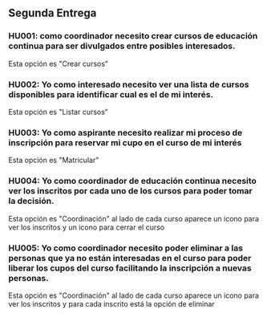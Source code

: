 ## Segunda Entrega

### HU001: como coordinador necesito crear cursos de educación continua para ser divulgados entre posibles interesados.
Esta opción es "Crear cursos"

### HU002: Yo como interesado necesito ver una lista de cursos disponibles para identificar cual es el de mi interés.
Esta opción es "Listar cursos"

### HU003: Yo como aspirante necesito realizar mi proceso de inscripción para reservar mi cupo en el curso de mi interés
Esta opción es "Matricular"

### HU004: Yo como coordinador de educación continua necesito ver los inscritos por cada uno de los cursos para poder tomar la decisión.
Esta opción es "Coordinación" al lado de cada curso aparece un icono para ver los inscritos y un icono para cerrar el curso

### HU005: Yo como coordinador necesito poder eliminar a las personas que ya no están interesadas en el curso para poder liberar los cupos del curso facilitando la inscripción a nuevas personas.

Esta opción es "Coordinación" al lado de cada curso aparece un icono para ver los inscritos y para cada inscrito está la opción de eliminar

